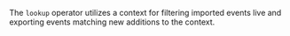 The `lookup` operator utilizes a context for filtering imported events live and
exporting events matching new additions to the context.
